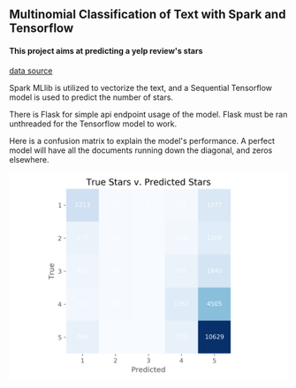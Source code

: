 ## Multinomial Classification of Text with Spark and Tensorflow

#### This project aims at predicting a yelp review's stars

[data source](https://www.kaggle.com/yelp-dataset/yelp-dataset#yelp_academic_dataset_review.json
)

Spark MLlib is utilized to vectorize the text, and a Sequential Tensorflow model is used to predict the number of stars.

There is Flask for simple api endpoint usage of the model. Flask must be ran unthreaded for the Tensorflow model to work.

Here is a confusion matrix to explain the model's performance. A perfect model will have all the documents running down the diagonal, and zeros elsewhere.

![alt text](data/110_performance.png "Logo Title Text 1")
